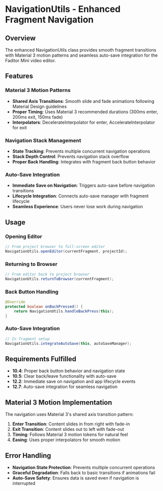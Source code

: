 # NavigationUtils - Enhanced Fragment Navigation

## Overview

The enhanced NavigationUtils class provides smooth fragment transitions with Material 3 motion patterns and seamless auto-save integration for the Faditor Mini video editor.

## Features

### Material 3 Motion Patterns
- **Shared Axis Transitions**: Smooth slide and fade animations following Material Design guidelines
- **Proper Timing**: Uses Material 3 recommended durations (300ms enter, 200ms exit, 150ms fade)
- **Interpolators**: DecelerateInterpolator for enter, AccelerateInterpolator for exit

### Navigation Stack Management
- **State Tracking**: Prevents multiple concurrent navigation operations
- **Stack Depth Control**: Prevents navigation stack overflow
- **Proper Back Handling**: Integrates with fragment back button behavior

### Auto-Save Integration
- **Immediate Save on Navigation**: Triggers auto-save before navigation transitions
- **Lifecycle Integration**: Connects auto-save manager with fragment lifecycle
- **Seamless Experience**: Users never lose work during navigation

## Usage

### Opening Editor
```java
// From project browser to full-screen editor
NavigationUtils.openEditor(currentFragment, projectId);
```

### Returning to Browser
```java
// From editor back to project browser
NavigationUtils.returnToBrowser(currentFragment);
```

### Back Button Handling
```java
@Override
protected boolean onBackPressed() {
    return NavigationUtils.handleBackPress(this);
}
```

### Auto-Save Integration
```java
// In fragment setup
NavigationUtils.integrateAutoSave(this, autoSaveManager);
```

## Requirements Fulfilled

- **10.4**: Proper back button behavior and navigation state
- **10.5**: Clear back/leave functionality with auto-save
- **12.2**: Immediate save on navigation and app lifecycle events  
- **12.7**: Auto-save integration for seamless navigation

## Material 3 Motion Implementation

The navigation uses Material 3's shared axis transition pattern:

1. **Enter Transition**: Content slides in from right with fade-in
2. **Exit Transition**: Content slides out to left with fade-out
3. **Timing**: Follows Material 3 motion tokens for natural feel
4. **Easing**: Uses proper interpolators for smooth motion

## Error Handling

- **Navigation State Protection**: Prevents multiple concurrent operations
- **Graceful Degradation**: Falls back to basic transitions if animations fail
- **Auto-Save Safety**: Ensures data is saved even if navigation is interrupted
